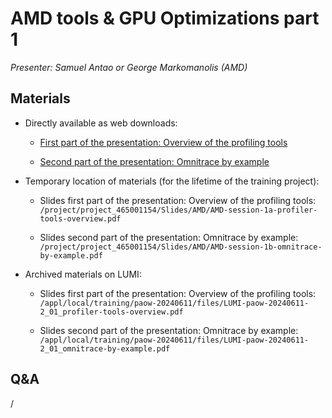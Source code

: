 # AMD tools & GPU Optimizations part 1

*Presenter: Samuel Antao or George Markomanolis (AMD)*

## Materials

-   Directly available as web downloads:

    -   [First part of the presentation: Overview of the profiling tools](https://462000265.lumidata.eu/paow-20240611/files/LUMI-paow-20240611-2_01_profiler-tools-overview.pdf)

    -   [Second part of the presentation: Omnitrace by example](https://462000265.lumidata.eu/paow-20240611/files/LUMI-paow-20240611-2_01_omnitrace-by-example.pdf)

-   Temporary location of materials (for the lifetime of the training project):

    -   Slides first part of the presentation: Overview of the profiling tools: `/project/project_465001154/Slides/AMD/AMD-session-1a-profiler-tools-overview.pdf`

    -   Slides second part of the presentation: Omnitrace by example: `/project/project_465001154/Slides/AMD/AMD-session-1b-omnitrace-by-example.pdf`

-   Archived materials on LUMI:

    -   Slides first part of the presentation: Overview of the profiling tools: `/appl/local/training/paow-20240611/files/LUMI-paow-20240611-2_01_profiler-tools-overview.pdf`

    -   Slides second part of the presentation: Omnitrace by example: `/appl/local/training/paow-20240611/files/LUMI-paow-20240611-2_01_omnitrace-by-example.pdf`


## Q&A

/

